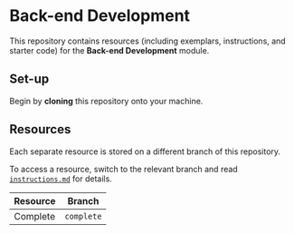 # Back-end Development

This repository contains resources (including exemplars, instructions, and starter code) for the **Back-end Development** module.

## Set-up

Begin by **cloning** this repository onto your machine.

## Resources

Each separate resource is stored on a different branch of this repository.

To access a resource, switch to the relevant branch and read [`instructions.md`](./instructions.md) for details.

| Resource | Branch |
| --- | --- |
| Complete | `complete` |
